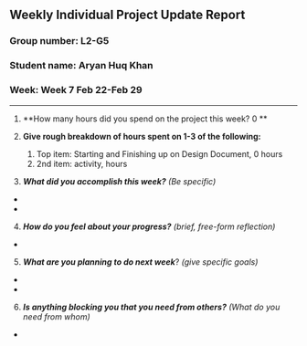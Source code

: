 ## Weekly Individual Project Update Report
### Group number: L2-G5
### Student name: Aryan Huq Khan
### Week: Week 7 Feb 22-Feb 29
___
1. **How many hours did you spend on the project this week? 0 **

2. **Give rough breakdown of hours spent on 1-3 of the following:**
   1. Top item: Starting and Finishing up on Design Document, 0 hours
   2. 2nd item: activity, hours
3. ***What did you accomplish this week?*** _(Be specific)_
  - 
  - 
4. ***How do you feel about your progress?*** _(brief, free-form reflection)_
  - 
5. ***What are you planning to do next week***? _(give specific goals)_
  - 
  - 
6. ***Is anything blocking you that you need from others?*** _(What do you need from whom)_
  - 


